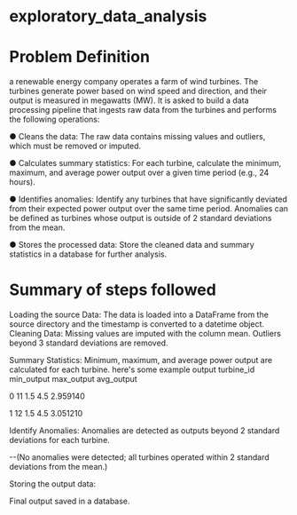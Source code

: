 # exploratory_data_analysis


# Problem Definition

 a renewable energy company operates a farm of wind turbines. The turbines generate power based on wind speed and direction, and their output is measured in megawatts (MW). It is asked to build a data processing pipeline that ingests raw data from the turbines and performs the following operations:

●	Cleans the data: The raw data contains missing values and outliers, which must be removed or imputed.

●	Calculates summary statistics: For each turbine, calculate the minimum, maximum, and average power output over a given time period (e.g., 24 hours).

●	Identifies anomalies: Identify any turbines that have significantly deviated from their expected power output over the same time period. Anomalies can be defined as turbines whose output is outside of 2 standard deviations from the mean.

●	Stores the processed data: Store the cleaned data and summary statistics in a database for further analysis.


# Summary of steps followed
Loading the source Data: The data is loaded into a  DataFrame from the source directory and the timestamp is converted to a datetime object.
Cleaning Data:
Missing values are imputed with the column mean.
Outliers beyond 3 standard deviations are removed.

Summary Statistics:
Minimum, maximum, and average power output are calculated for each turbine.
here's some example output
turbine_id  min_output  max_output  avg_output 
    
0          11         1.5         4.5    2.959140

1          12         1.5         4.5    3.051210



Identify Anomalies:
Anomalies are detected as outputs beyond 2 standard deviations for each turbine.

--(No anomalies were detected; all turbines operated within 2 standard deviations from the mean.)

Storing the output data:

Final output saved in a database.
